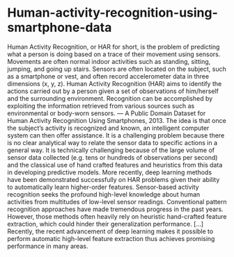 # Human-activity-recognition-using-smartphone-data
Human Activity Recognition, or HAR for short, is the problem of predicting what a person is doing based on a trace of their movement using sensors.  Movements are often normal indoor activities such as standing, sitting, jumping, and going up stairs.  Sensors are often located on the subject, such as a smartphone or vest, and often record accelerometer data in three dimensions (x, y, z).  Human Activity Recognition (HAR) aims to identify the actions carried out by a person given a set of observations of him/herself and the surrounding environment. Recognition can be accomplished by exploiting the information retrieved from various sources such as environmental or body-worn sensors.  — A Public Domain Dataset for Human Activity Recognition Using Smartphones, 2013.  The idea is that once the subject’s activity is recognized and known, an intelligent computer system can then offer assistance.  It is a challenging problem because there is no clear analytical way to relate the sensor data to specific actions in a general way. It is technically challenging because of the large volume of sensor data collected (e.g. tens or hundreds of observations per second) and the classical use of hand crafted features and heuristics from this data in developing predictive models.  More recently, deep learning methods have been demonstrated successfully on HAR problems given their ability to automatically learn higher-order features.  Sensor-based activity recognition seeks the profound high-level knowledge about human activities from multitudes of low-level sensor readings. Conventional pattern recognition approaches have made tremendous progress in the past years. However, those methods often heavily rely on heuristic hand-crafted feature extraction, which could hinder their generalization performance. […] Recently, the recent advancement of deep learning makes it possible to perform automatic high-level feature extraction thus achieves promising performance in many areas.
